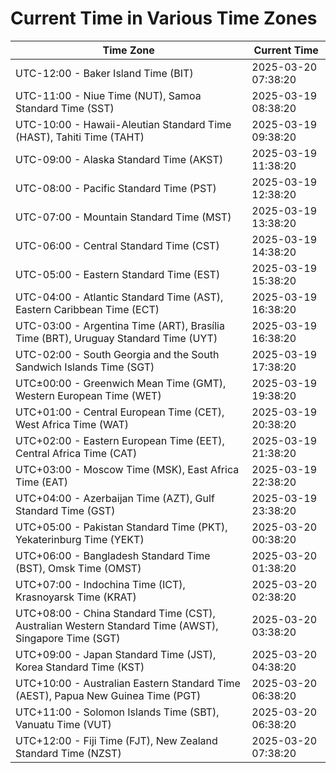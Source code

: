# Current Time in Various Time Zones

| Time Zone | Current Time |
|-----------|--------------|
| UTC-12:00 - Baker Island Time (BIT) | 2025-03-20 07:38:20 |
| UTC-11:00 - Niue Time (NUT), Samoa Standard Time (SST) | 2025-03-19 08:38:20 |
| UTC-10:00 - Hawaii-Aleutian Standard Time (HAST), Tahiti Time (TAHT) | 2025-03-19 09:38:20 |
| UTC-09:00 - Alaska Standard Time (AKST) | 2025-03-19 11:38:20 |
| UTC-08:00 - Pacific Standard Time (PST) | 2025-03-19 12:38:20 |
| UTC-07:00 - Mountain Standard Time (MST) | 2025-03-19 13:38:20 |
| UTC-06:00 - Central Standard Time (CST) | 2025-03-19 14:38:20 |
| UTC-05:00 - Eastern Standard Time (EST) | 2025-03-19 15:38:20 |
| UTC-04:00 - Atlantic Standard Time (AST), Eastern Caribbean Time (ECT) | 2025-03-19 16:38:20 |
| UTC-03:00 - Argentina Time (ART), Brasília Time (BRT), Uruguay Standard Time (UYT) | 2025-03-19 16:38:20 |
| UTC-02:00 - South Georgia and the South Sandwich Islands Time (SGT) | 2025-03-19 17:38:20 |
| UTC±00:00 - Greenwich Mean Time (GMT), Western European Time (WET) | 2025-03-19 19:38:20 |
| UTC+01:00 - Central European Time (CET), West Africa Time (WAT) | 2025-03-19 20:38:20 |
| UTC+02:00 - Eastern European Time (EET), Central Africa Time (CAT) | 2025-03-19 21:38:20 |
| UTC+03:00 - Moscow Time (MSK), East Africa Time (EAT) | 2025-03-19 22:38:20 |
| UTC+04:00 - Azerbaijan Time (AZT), Gulf Standard Time (GST) | 2025-03-19 23:38:20 |
| UTC+05:00 - Pakistan Standard Time (PKT), Yekaterinburg Time (YEKT) | 2025-03-20 00:38:20 |
| UTC+06:00 - Bangladesh Standard Time (BST), Omsk Time (OMST) | 2025-03-20 01:38:20 |
| UTC+07:00 - Indochina Time (ICT), Krasnoyarsk Time (KRAT) | 2025-03-20 02:38:20 |
| UTC+08:00 - China Standard Time (CST), Australian Western Standard Time (AWST), Singapore Time (SGT) | 2025-03-20 03:38:20 |
| UTC+09:00 - Japan Standard Time (JST), Korea Standard Time (KST) | 2025-03-20 04:38:20 |
| UTC+10:00 - Australian Eastern Standard Time (AEST), Papua New Guinea Time (PGT) | 2025-03-20 06:38:20 |
| UTC+11:00 - Solomon Islands Time (SBT), Vanuatu Time (VUT) | 2025-03-20 06:38:20 |
| UTC+12:00 - Fiji Time (FJT), New Zealand Standard Time (NZST) | 2025-03-20 07:38:20 |
